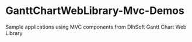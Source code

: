 # GanttChartWebLibrary-Mvc-Demos
Sample applications using MVC components from DlhSoft Gantt Chart Web Library
